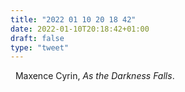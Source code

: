 ```yaml
---
title: "2022 01 10 20 18 42"
date: 2022-01-10T20:18:42+01:00
draft: false
type: "tweet"
---
```

<a href="" class="iconfont icon-music" title="rss"></a> &nbsp; Maxence Cyrin, *As the Darkness Falls*.
